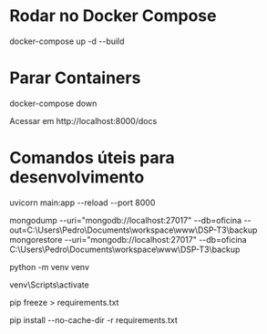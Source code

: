 # Rodar no Docker Compose
docker-compose up -d --build

# Parar Containers
docker-compose down

Acessar em http://localhost:8000/docs

# Comandos úteis para desenvolvimento

uvicorn main:app --reload --port 8000

mongodump --uri="mongodb://localhost:27017" --db=oficina --out=C:\Users\Pedro\Documents\workspace\www\DSP-T3\backup
mongorestore --uri="mongodb://localhost:27017" --db=oficina C:\Users\Pedro\Documents\workspace\www\DSP-T3\backup

python -m venv venv

venv\Scripts\activate

pip freeze > requirements.txt

pip install --no-cache-dir -r requirements.txt
